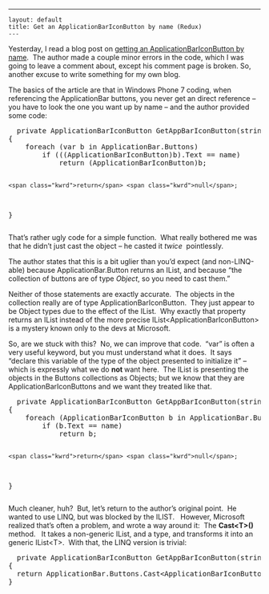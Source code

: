   ---
    layout: default
    title: Get an ApplicationBarIconButton by name (Redux)
    ---

  
<p>Yesterday, I read a blog post on <a href="http://www.ariankulp.com/get-an-applicationbariconbutton-by-name" target="_blank">getting an ApplicationBarIconButton by name</a>.  The author made a couple minor errors in the code, which I was going to leave a comment about, except his comment page is broken. So, another excuse to write something for my own blog.</p>
<p>The basics of the article are that in Windows Phone 7 coding, when referencing the ApplicationBar buttons, you never get an direct reference – you have to look the one you want up by name – and the author provided some code:</p>
<pre class="csharpcode">
  <span class="kwrd">private</span> ApplicationBarIconButton GetAppBarIconButton(<span class="kwrd">string</span> name)
{
    <span class="kwrd">foreach</span> (var b <span class="kwrd">in</span> ApplicationBar.Buttons)
        <span class="kwrd">if</span> (((ApplicationBarIconButton)b).Text == name)
            <span class="kwrd">return</span> (ApplicationBarIconButton)b;

    <span class="kwrd">return</span> <span class="kwrd">null</span>;
}</pre>
<p>That’s rather ugly code for a simple function.  What really bothered me was that he didn’t just cast the object – he casted it <em>twice  </em>pointlessly.</p>
<p>The author states that this is a bit uglier than you’d expect (and non-LINQ-able) because ApplicationBar.Button returns an IList, and because “the collection of buttons are of type <em>Object</em>, so you need to cast them.”   </p>
<p>Neither of those statements are exactly accurate.  The objects in the collection really are of type ApplicationBarIconButton.  They just appear to be Object types due to the effect of the IList.  Why exactly that property returns an IList instead of the more precise IList&lt;ApplicationBarIconButton&gt; is a mystery known only to the devs at Microsoft. </p>
<p>So, are we stuck with this?  No, we can improve that code.  “var” is often a very useful keyword, but you must understand what it does.  It says “declare this variable of the type of the object presented to initialize it” – which is expressly what we do <strong>not </strong>want here.  The IList is presenting the objects in the Buttons collections as Objects; but we know that they are ApplicationBarIconButtons and we want they treated like that.</p>
<pre class="csharpcode">
  <span class="kwrd">private</span> ApplicationBarIconButton GetAppBarIconButton(<span class="kwrd">string</span> name)
{
    <span class="kwrd">foreach</span> (ApplicationBarIconButton b <span class="kwrd">in</span> ApplicationBar.Buttons)
        <span class="kwrd">if</span> (b.Text == name)
            <span class="kwrd">return</span> b;

    <span class="kwrd">return</span> <span class="kwrd">null</span>;
}</pre>
<p>Much cleaner, huh?  But, let’s return to the author’s original point.  He wanted to use LINQ, but was blocked by the ILIST.   However, Microsoft realized that’s often a problem, and wrote a way around it:  The <strong>Cast&lt;T&gt;()</strong> method.   It takes a non-generic IList, and a type, and transforms it into an generic IList&lt;T&gt;.  With that, the LINQ version is trivial:</p>
<pre class="csharpcode">
  <span class="kwrd">private</span> ApplicationBarIconButton GetAppBarIconButton(<span class="kwrd">string</span> name)
{
  <span class="kwrd">return</span> ApplicationBar.Buttons.Cast&lt;ApplicationBarIconButton&gt;().FirstOrDefault(b=&gt;b.Text == name);
}</pre>